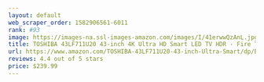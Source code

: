 ```yaml
---
layout: default 
﻿web_scraper_order: 1582906561-6011
rank: #93
image: https://images-na.ssl-images-amazon.com/images/I/41erwwQzAnL.jpg
title: TOSHIBA 43LF711U20 43-inch 4K Ultra HD Smart LED TV HDR - Fire TV Edition
url: https://www.amazon.com/TOSHIBA-43LF711U20-43-inch-Ultra-Smart/dp/B07SB1BMM9/ref=zg_mw_electronics_93?_encoding=UTF8&psc=1&refRID=ZHM6Y8WS5P854PNNCX7R
reviews: 4.4 out of 5 stars
price: $239.99 
---
```

